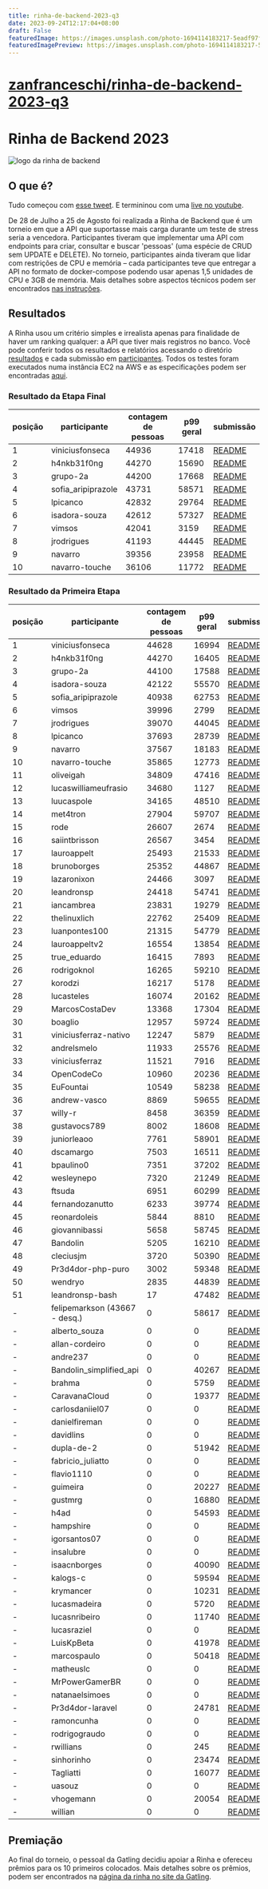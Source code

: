 ```yaml
---
title: rinha-de-backend-2023-q3
date: 2023-09-24T12:17:04+08:00
draft: False
featuredImage: https://images.unsplash.com/photo-1694114183217-5eadf97f55fa?ixid=M3w0NjAwMjJ8MHwxfHJhbmRvbXx8fHx8fHx8fDE2OTU1Mjg4MzZ8&ixlib=rb-4.0.3
featuredImagePreview: https://images.unsplash.com/photo-1694114183217-5eadf97f55fa?ixid=M3w0NjAwMjJ8MHwxfHJhbmRvbXx8fHx8fHx8fDE2OTU1Mjg4MzZ8&ixlib=rb-4.0.3
---
```


# [zanfranceschi/rinha-de-backend-2023-q3](https://github.com/zanfranceschi/rinha-de-backend-2023-q3)

# Rinha de Backend 2023

![logo da rinha de backend](/misc/default.jpg)

## O que é?
Tudo começou com [esse tweet](https://twitter.com/zanfranceschi/status/1685083383397765120). E termininou com uma [live no youtube](https://www.youtube.com/watch?v=VupOWCVQwR8).


De 28 de Julho a 25 de Agosto foi realizada a Rinha de Backend que é um torneio em que a API que suportasse mais carga durante um teste de stress seria a vencedora. Participantes tiveram que implementar uma API com endpoints para criar, consultar e buscar 'pessoas' (uma espécie de CRUD sem UPDATE e DELETE). No torneio, participantes ainda tiveram que lidar com restrições de CPU e memória – cada participantes teve que entregar a API no formato de docker-compose podendo usar apenas 1,5 unidades de CPU e 3GB de memória. Mais detalhes sobre aspectos técnicos podem ser encontrados [nas instruções](/INSTRUCOES.md).


## Resultados
A Rinha usou um critério simples e irrealista apenas para finalidade de haver um ranking qualquer: a API que tiver mais registros no banco.
Você pode conferir todos os resultados e relatórios acessando o diretório [resultados](/resultados/) e cada submissão em [participantes](/participantes/). Todos os testes foram executados numa instância EC2 na AWS e as especificações podem ser encontradas [aqui](/misc/lshw-aws).

### Resultado da Etapa Final

| posição | participante | contagem de pessoas | p99 geral | submissão |
| --- | --- | --- | --- | --- |
| 1 | viniciusfonseca | 44936 | 17418 | [README](/participantes/viniciusfonseca/README.md) |
| 2 | h4nkb31f0ng | 44270 | 15690 | [README](/participantes/h4nkb31f0ng/README.md) |
| 3 | grupo-2a | 44200 | 17668 | [README](/participantes/grupo-2a/README.md) |
| 4 | sofia_aripiprazole | 43731 | 58571 | [README](/participantes/sofia_aripiprazole/README.md) |
| 5 | lpicanco | 42832 | 29764 | [README](/participantes/lpicanco/README.md) |
| 6 | isadora-souza | 42612 | 57327 | [README](/participantes/isadora-souza/README.md) |
| 7 | vimsos | 42041 | 3159 | [README](/participantes/vimsos/README.md) |
| 8 | jrodrigues | 41193 | 44445 | [README](/participantes/jrodrigues/README.md) |
| 9 | navarro | 39356 | 23958 | [README](/participantes/navarro/README.md) |
| 10 | navarro-touche | 36106 | 11772 | [README](/participantes/navarro-touche/README.md) |


### Resultado da Primeira Etapa

| posição | participante | contagem de pessoas | p99 geral | submissão |
| --- | --- | --- | --- | --- |
| 1 | viniciusfonseca | 44628 | 16994 | [README](/participantes/viniciusfonseca/README.md) |
| 2 | h4nkb31f0ng | 44270 | 16405 | [README](/participantes/h4nkb31f0ng/README.md) |
| 3 | grupo-2a | 44100 | 17588 | [README](/participantes/grupo-2a/README.md) |
| 4 | isadora-souza | 42122 | 55570 | [README](/participantes/isadora-souza/README.md) |
| 5 | sofia_aripiprazole | 40938 | 62753 | [README](/participantes/sofia_aripiprazole/README.md) |
| 6 | vimsos | 39996 | 2799 | [README](/participantes/vimsos/README.md) |
| 7 | jrodrigues | 39070 | 44045 | [README](/participantes/jrodrigues/README.md) |
| 8 | lpicanco | 37693 | 28739 | [README](/participantes/lpicanco/README.md) |
| 9 | navarro | 37567 | 18183 | [README](/participantes/navarro/README.md) |
| 10 | navarro-touche | 35865 | 12773 | [README](/participantes/navarro-touche/README.md) |
| 11 | oliveigah | 34809 | 47416 | [README](/participantes/oliveigah/README.md) |
| 12 | lucaswilliameufrasio | 34680 | 1127 | [README](/participantes/lucaswilliameufrasio/README.md) |
| 13 | luucaspole | 34165 | 48510 | [README](/participantes/luucaspole/README.md) |
| 14 | met4tron | 27904 | 59707 | [README](/participantes/met4tron/readme.md) |
| 15 | rode | 26607 | 2674 | [README](/participantes/rode/README.md) |
| 16 | saiintbrisson | 26567 | 3454 | [README]() |
| 17 | lauroappelt | 25493 | 21533 | [README](/participantes/lauroappelt/README.md) |
| 18 | brunoborges | 25352 | 44867 | [README](/participantes/brunoborges/README.md) |
| 19 | lazaronixon | 24466 | 3097 | [README](/participantes/lazaronixon/README.md) |
| 20 | leandronsp | 24418 | 54741 | [README](/participantes/leandronsp/README.md) |
| 21 | iancambrea | 23831 | 19279 | [README](/participantes/iancambrea/README.md) |
| 22 | thelinuxlich | 22762 | 25409 | [README](/participantes/thelinuxlich/README.md) |
| 23 | luanpontes100 | 21315 | 54779 | [README](/participantes/luanpontes100/README.md) |
| 24 | lauroappeltv2 | 16554 | 13854 | [README](/participantes/lauroappeltv2/README.md) |
| 25 | true_eduardo | 16415 | 7893 | [README](/participantes/true_eduardo/README.md) |
| 26 | rodrigoknol | 16265 | 59210 | [README](/participantes/rodrigoknol/README.md) |
| 27 | korodzi | 16217 | 5178 | [README](/participantes/korodzi/README.md) |
| 28 | lucasteles | 16074 | 20162 | [README](/participantes/lucasteles/README.md) |
| 29 | MarcosCostaDev | 13368 | 17304 | [README](/participantes/MarcosCostaDev/README.md) |
| 30 | boaglio | 12957 | 59724 | [README](/participantes/boaglio/README.md) |
| 31 | viniciusferraz-nativo | 12247 | 5879 | [README](/participantes/viniciusferraz-nativo/README.md) |
| 32 | andrelsmelo | 11933 | 25576 | [README](/participantes/andrelsmelo/README.md) |
| 33 | viniciusferraz | 11521 | 7916 | [README]() |
| 34 | OpenCodeCo | 10960 | 20236 | [README](/participantes/OpenCodeCo/README.md) |
| 35 | EuFountai | 10549 | 58238 | [README](/participantes/EuFountai/README.md) |
| 36 | andrew-vasco | 8869 | 59655 | [README](/participantes/andrew-vasco/README.md) |
| 37 | willy-r | 8458 | 36359 | [README](/participantes/willy-r/README.md) |
| 38 | gustavocs789 | 8002 | 18608 | [README](/participantes/gustavocs789/README.md) |
| 39 | juniorleaoo | 7761 | 58901 | [README](/participantes/juniorleaoo/README.md) |
| 40 | dscamargo | 7503 | 16511 | [README](/participantes/dscamargo/README.md) |
| 41 | bpaulino0 | 7351 | 37202 | [README](/participantes/bpaulino0/README.md) |
| 42 | wesleynepo | 7320 | 21249 | [README](/participantes/wesleynepo/README.md) |
| 43 | ftsuda | 6951 | 60299 | [README](/participantes/ftsuda/README.md) |
| 44 | fernandozanutto | 6233 | 39774 | [README](/participantes/fernandozanutto/README.md) |
| 45 | reonardoleis | 5844 | 8810 | [README](/participantes/reonardoleis/README.md) |
| 46 | giovannibassi | 5658 | 58745 | [README](/participantes/giovannibassi/README.md) |
| 47 | Bandolin | 5205 | 16210 | [README](/participantes/Bandolin/README.md) |
| 48 | cleciusjm | 3720 | 50390 | [README](/participantes/cleciusjm/README.md) |
| 49 | Pr3d4dor-php-puro | 3002 | 59348 | [README](/participantes/Pr3d4dor-php-puro/README.md) |
| 50 | wendryo | 2835 | 44839 | [README](/participantes/wendryo/README.md) |
| 51 | leandronsp-bash | 17 | 47482 | [README](/participantes/leandronsp-bash/README.md) |
| - | felipemarkson (43667 - desq.) | 0 | 58617 | [README](/participantes/felipemarkson/README.md) |
| - | alberto_souza | 0 | 0 | [README](/participantes/alberto_souza/README.md) |
| - | allan-cordeiro | 0 | 0 | [README](/participantes/allan-cordeiro/readme.MD) |
| - | andre237 | 0 | 0 | [README](/participantes/andre237/README.md) |
| - | Bandolin_simplified_api | 0 | 40267 | [README](/participantes/Bandolin_simplified_api/README.md) |
| - | brahma | 0 | 5759 | [README](/participantes/brahma/README.md) |
| - | CaravanaCloud | 0 | 19377 | [README](/participantes/CaravanaCloud/README.md) |
| - | carlosdaniiel07 | 0 | 0 | [README](/participantes/carlosdaniiel07/README.md) |
| - | danielfireman | 0 | 0 | [README](/participantes/danielfireman/README.md) |
| - | davidlins | 0 | 0 | [README](/participantes/davidlins/README.md) |
| - | dupla-de-2 | 0 | 51942 | [README](/participantes/dupla-de-2/README.md) |
| - | fabricio_juliatto | 0 | 0 | [README](/participantes/fabricio_juliatto/README.md) |
| - | flavio1110 | 0 | 0 | [README](/participantes/flavio1110/README.md) |
| - | guimeira | 0 | 20227 | [README](/participantes/guimeira/README.md) |
| - | gustmrg | 0 | 16880 | [README](/participantes/gustmrg/README.md) |
| - | h4ad | 0 | 54593 | [README](/participantes/h4ad/README.md) |
| - | hampshire | 0 | 0 | [README](/participantes/hampshire/README.md) |
| - | igorsantos07 | 0 | 0 | [README](/participantes/igorsantos07/README.md) |
| - | insalubre | 0 | 0 | [README](/participantes/insalubre/README.MD) |
| - | isaacnborges | 0 | 40090 | [README](/participantes/isaacnborges/README.md) |
| - | kalogs-c | 0 | 59594 | [README](/participantes/kalogs-c/README.md) |
| - | krymancer | 0 | 10231 | [README](/participantes/krymancer/README.md) |
| - | lucasmadeira | 0 | 5720 | [README](/participantes/lucasmadeira/README.md) |
| - | lucasnribeiro | 0 | 11740 | [README](/participantes/lucasnribeiro/README.md) |
| - | lucasraziel | 0 | 0 | [README](/participantes/lucasraziel/README.md) |
| - | LuisKpBeta | 0 | 41978 | [README](/participantes/LuisKpBeta/README.md) |
| - | marcospaulo | 0 | 50418 | [README](/participantes/marcospaulo/README.md) |
| - | matheuslc | 0 | 0 | [README](/participantes/matheuslc/README.md) |
| - | MrPowerGamerBR | 0 | 0 | [README](/participantes/MrPowerGamerBR/README.md) |
| - | natanaelsimoes | 0 | 0 | [README](/participantes/natanaelsimoes/README.md) |
| - | Pr3d4dor-laravel | 0 | 24781 | [README](/participantes/Pr3d4dor-laravel/README.md) |
| - | ramoncunha | 0 | 0 | [README](/participantes/ramoncunha/README.md) |
| - | rodrigograudo | 0 | 0 | [README](/participantes/rodrigograudo/README.md) |
| - | rwillians | 0 | 245 | [README]() |
| - | sinhorinho | 0 | 23474 | [README]() |
| - | Tagliatti | 0 | 16077 | [README](/participantes/Tagliatti/README.md) |
| - | uasouz | 0 | 0 | [README](/participantes/uasouz/README.md) |
| - | vhogemann | 0 | 20054 | [README](/participantes/vhogemann/README.md) |
| - | willian | 0 | 0 | [README](/participantes/willian/README.md) |


## Premiação

Ao final do torneio, o pessoal da Gatling decidiu apoiar a Rinha e ofereceu prêmios para os 10 primeiros colocados. Mais detalhes sobre os prêmios, podem ser encontrados na [página da rinha no site da Gatling](https://content.gatling.io/rinha-de-backend).